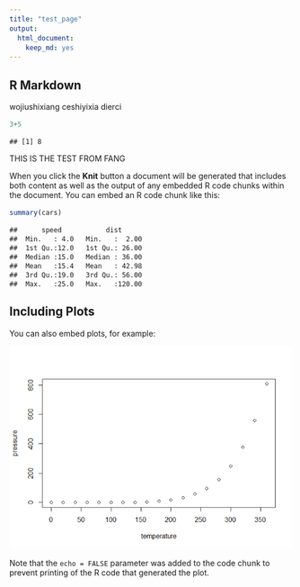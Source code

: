 ```yaml
---
title: "test_page"
output: 
  html_document: 
    keep_md: yes
---
```




## R Markdown

wojiushixiang ceshiyixia 
dierci

```r
3+5
```

```
## [1] 8
```



THIS IS THE TEST FROM FANG

When you click the **Knit** button a document will be generated that includes both content as well as the output of any embedded R code chunks within the document. You can embed an R code chunk like this:


```r
summary(cars)
```

```
##      speed           dist       
##  Min.   : 4.0   Min.   :  2.00  
##  1st Qu.:12.0   1st Qu.: 26.00  
##  Median :15.0   Median : 36.00  
##  Mean   :15.4   Mean   : 42.98  
##  3rd Qu.:19.0   3rd Qu.: 56.00  
##  Max.   :25.0   Max.   :120.00
```

## Including Plots

You can also embed plots, for example:

![](speed_distance_files/figure-html/pressure-1.png)<!-- -->

Note that the `echo = FALSE` parameter was added to the code chunk to prevent printing of the R code that generated the plot.
